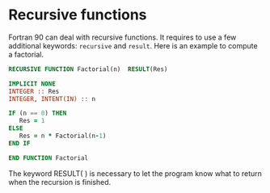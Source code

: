 # Recursive functions

Fortran 90 can deal with recursive functions. It requires to use a few additional keywords: `recursive`  and `result`. Here is an example to compute a factorial.

```fortran
RECURSIVE FUNCTION Factorial(n)  RESULT(Res)

IMPLICIT NONE
INTEGER :: Res
INTEGER, INTENT(IN) :: n

IF (n == 0) THEN
   Res = 1
ELSE
   Res = n * Factorial(n-1)
END IF

END FUNCTION Factorial
```

The keyword RESULT( ) is necessary to let the program know what to return when the recursion is finished.
